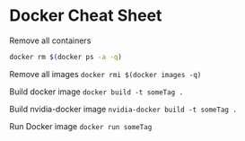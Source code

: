 # Docker Cheat Sheet

Remove all containers
```bash
docker rm $(docker ps -a -q)
```

Remove all images
```docker rmi $(docker images -q)```

Build docker image
```docker build -t someTag .```

Build nvidia-docker image
```nvidia-docker build -t someTag .```

Run Docker image
```docker run someTag```
